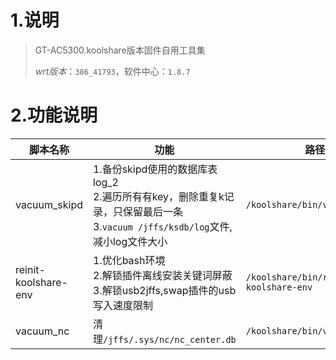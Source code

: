 # 1.说明

> GT-AC5300.koolshare版本固件自用工具集
>
> *wrt版本*：`386_41793`，软件中心：`1.8.7`

# 2.功能说明

| 脚本名称             | 功能                                                         | 路径                                  |
| -------------------- | ------------------------------------------------------------ | ------------------------------------- |
| vacuum_skipd         | 1.备份skipd使用的数据库表log_2<br/>2.遍历所有有key，删除重复k记录，只保留最后一条<br/>3.`vacuum /jffs/ksdb/log`文件, 减小log文件大小 | `/koolshare/bin/vacuum_skipd`         |
| reinit-koolshare-env | 1.优化bash环境<br/>2.解锁插件离线安装关键词屏蔽<br/>3.解锁usb2jffs,swap插件的usb写入速度限制 | `/koolshare/bin/reinit-koolshare-env` |
| vacuum_nc            | 清理`/jffs/.sys/nc/nc_center.db`                             | `/koolshare/bin/vacuum_nc`            |

